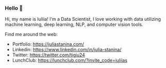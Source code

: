 ### Hello 👋

<!--
**tigju/tigju** is a ✨ _special_ ✨ repository because its `README.md` (this file) appears on your GitHub profile.
-->

Hi, my name is Iuliia! I'm a Data Scientist, I love working with data utilizing machine learning, deep learning, NLP, and computer vision tools.

Find me around the web:

- Portfolio: https://juliastanina.com/
- Linkedin: https://www.linkedin.com/in/julia-stanina/
- Twitter: https://twitter.com/tigju24
- LunchClub: https://lunchclub.com/?invite_code=iuliias

<!--
Here are some ideas to get you started:

- 🔭 I’m currently working on ...
- 🌱 I’m currently learning ...
- 👯 I’m looking to collaborate on ...
- 🤔 I’m looking for help with ...
- 💬 Ask me about ...
- 📫 How to reach me: ...
- 😄 Pronouns: ...
- ⚡ Fun fact: ...
-->
